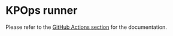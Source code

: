 # KPOps runner

Please refer to the [GitHub Actions section](https://bakdata.github.io/kpops/latest/user/references/ci-integration/github-actions) for the documentation.
